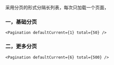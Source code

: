 采用分页的形式分隔长列表，每次只加载一个页面，

### 一，基础分页

```
<Pagination defaultCurrent={1} total={50} />
```

### 二，更多分页

```
<Pagination defaultCurrent={6} total={500} />
```

































